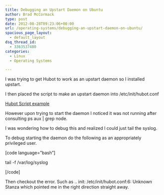 ```yaml
---
title: Debugging an Upstart Daemon on Ubuntu
author: Brad McCormack
type: post
date: 2012-08-28T09:23:06+00:00
url: /operating-systems/debugging-an-upstart-daemon-on-ubuntu/
spacious_page_layout:
  - default_layout
dsq_thread_id:
  - 3363537480
categories:
  - Linux
  - Operating Systems

---
```

I was trying to get Hubot to work as an upstart daemon so I installed upstart.

I then placed the script to make an upstart daemon into /etc/init/hubot.conf
  
<a href= https://github.com/github/hubot/wiki/Deploying-Hubot-onto-UNIX >Hubot Script example </a> </br> 

However upon trying to start the daemon I noticed it was not running after consulting ps aux | grep node.

I was wondering how to debug this and realized I could just tail the syslog.

To debug starting the daemon do the following as an appropriately privileged user.

[code language=&#8221;bash&#8221;]
  
tail -f /var/log/syslog
  
[/code]

Then checkout the error. Such as .. init: /etc/init/hubot.conf:6: Unknown Stanza which pointed me in the right direction straight away.